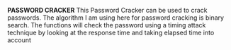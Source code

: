 **PASSWORD CRACKER**
This Password Cracker can be used to crack passwords. The algorithm I am using here for password cracking is binary search. 
The functions will check the password using a timing attack technique by looking at the response time and taking elapsed time into account 
